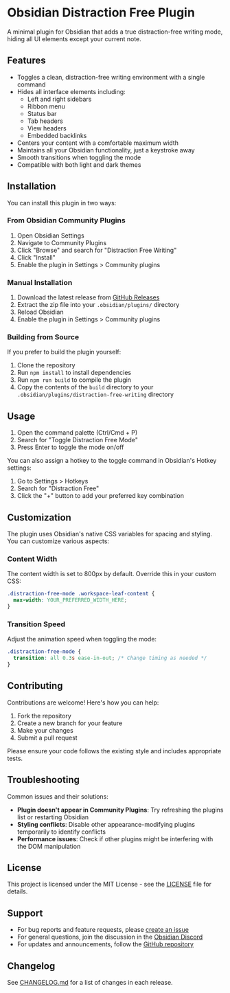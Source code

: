 # Obsidian Distraction Free Plugin

A minimal plugin for Obsidian that adds a true distraction-free writing mode, hiding all UI elements except your current note.

## Features

- Toggles a clean, distraction-free writing environment with a single command
- Hides all interface elements including:
  - Left and right sidebars
  - Ribbon menu
  - Status bar
  - Tab headers
  - View headers
  - Embedded backlinks
- Centers your content with a comfortable maximum width
- Maintains all your Obsidian functionality, just a keystroke away
- Smooth transitions when toggling the mode
- Compatible with both light and dark themes

## Installation

You can install this plugin in two ways:

### From Obsidian Community Plugins

1. Open Obsidian Settings
2. Navigate to Community Plugins
3. Click "Browse" and search for "Distraction Free Writing"
4. Click "Install"
5. Enable the plugin in Settings > Community plugins

### Manual Installation

1. Download the latest release from [GitHub Releases](https://github.com/ahlstrominfo/distraction-free-writing/releases)
2. Extract the zip file into your `.obsidian/plugins/` directory
3. Reload Obsidian
4. Enable the plugin in Settings > Community plugins

### Building from Source

If you prefer to build the plugin yourself:

1. Clone the repository
2. Run `npm install` to install dependencies
3. Run `npm run build` to compile the plugin
4. Copy the contents of the `build` directory to your `.obsidian/plugins/distraction-free-writing` directory

## Usage

1. Open the command palette (Ctrl/Cmd + P)
2. Search for "Toggle Distraction Free Mode"
3. Press Enter to toggle the mode on/off

You can also assign a hotkey to the toggle command in Obsidian's Hotkey settings:

1. Go to Settings > Hotkeys
2. Search for "Distraction Free"
3. Click the "+" button to add your preferred key combination

## Customization

The plugin uses Obsidian's native CSS variables for spacing and styling. You can customize various aspects:

### Content Width

The content width is set to 800px by default. Override this in your custom CSS:

```css
.distraction-free-mode .workspace-leaf-content {
  max-width: YOUR_PREFERRED_WIDTH_HERE;
}
```

### Transition Speed

Adjust the animation speed when toggling the mode:

```css
.distraction-free-mode {
  transition: all 0.3s ease-in-out; /* Change timing as needed */
}
```

## Contributing

Contributions are welcome! Here's how you can help:

1. Fork the repository
2. Create a new branch for your feature
3. Make your changes
4. Submit a pull request

Please ensure your code follows the existing style and includes appropriate tests.

## Troubleshooting

Common issues and their solutions:

- **Plugin doesn't appear in Community Plugins**: Try refreshing the plugins list or restarting Obsidian
- **Styling conflicts**: Disable other appearance-modifying plugins temporarily to identify conflicts
- **Performance issues**: Check if other plugins might be interfering with the DOM manipulation

## License

This project is licensed under the MIT License - see the [LICENSE](LICENSE) file for details.

## Support

- For bug reports and feature requests, please [create an issue](https://github.com/ahlstrominfo/distraction-free-writing/issues)
- For general questions, join the discussion in the [Obsidian Discord](https://discord.gg/obsidianmd)
- For updates and announcements, follow the [GitHub repository](https://github.com/ahlstrominfo/distraction-free-writing)

## Changelog

See [CHANGELOG.md](CHANGELOG.md) for a list of changes in each release.